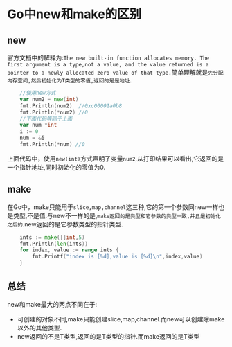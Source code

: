 # Go中new和make的区别

## new

官方文档中的解释为:```The new built-in function allocates memory. The first argument is a type,not a value, and the value returned is a pointer to a newly allocated zero value of that type.```简单理解就是```先分配内存空间,然后初始化为T类型的零值,返回的是是地址```.

```Go
    //使用new方式
    var num2 = new(int)
    fmt.Println(num2)  //0xc00001a0b8
    fmt.Println(*num2) //0
    //下面代码等同于上面
    var num *int
	i := 0
	num = &i
	fmt.Println(*num) //0
```

上面代码中，使用```new(int)```方式声明了变量```num2```,从打印结果可以看出,它返回的是一个指针地址,同时初始化的零值为0.

## make
在Go中，make只能用于```slice,map,channel```这三种,它的第一个参数同new一样也是类型,不是值.与new不一样的是,```make返回的是类型和它参数的类型一致,并且是初始化之后的```.new返回的是它参数类型的指针类型.

```Go
    ints := make([]int,5)
	fmt.Println(len(ints))
	for index, value := range ints {
		fmt.Printf("index is [%d],value is [%d]\n",index,value)
	}
```

## 总结
new和make最大的两点不同在于:

- 可创建的对象不同,make只能创建slice,map,channel.而new可以创建除make以外的其他类型.
- new返回的不是T类型,返回的是T类型的指针.而make返回的是T类型


